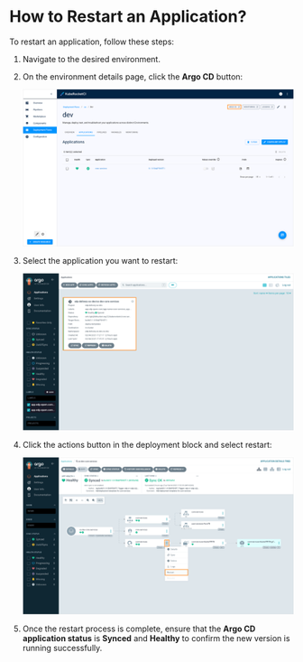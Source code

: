 # How to Restart an Application?

<head>
  <link rel="canonical" href="https://docs.kuberocketci.io/faq/how-to/application-deployment/restart-application" />
</head>

To restart an application, follow these steps:

1. Navigate to the desired environment.
2. On the environment details page, click the **Argo CD** button:

    ![Open application in Argo CD](../../../docs/assets/faq/open-in-argo-cd.png "Open application in Argo CD")

3. Select the application you want to restart:

    ![Select application](../../../docs/assets/faq/select-argo-cd-application.png "Select application")

4. Click the actions button in the deployment block and select restart:

    ![Restart deployment](../../../docs/assets/faq/restart-application.png "Restart deployment")

5. Once the restart process is complete, ensure that the **Argo CD application status** is **Synced** and **Healthy** to confirm the new version is running successfully.
